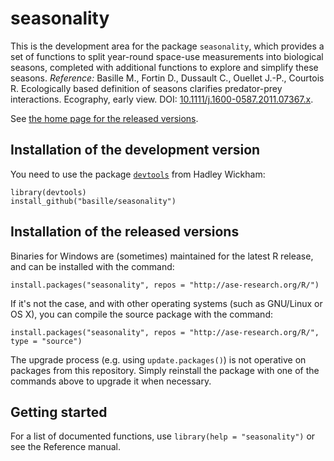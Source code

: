 seasonality
===========

This is the development area for the package `seasonality`, which provides
a set of functions to split year-round space-use measurements into
biological seasons, completed with additional functions to explore and
simplify these seasons. *Reference:* Basille M., Fortin D., Dussault C.,
Ouellet J.-P., Courtois R. Ecologically based definition of seasons
clarifies predator-prey interactions. Ecography, early view. DOI:
[10.1111/j.1600-0587.2011.07367.x](http://dx.doi.org/10.1111/j.1600-0587.2011.07367.x).

See [the home page for the released versions](http://ase-research.org/basille/seasonality/).


## Installation of the development version

You need to use the package
[`devtools`](http://cran.r-project.org/web/packages/devtools/index.html)
from Hadley Wickham:

	library(devtools)
	install_github("basille/seasonality")


## Installation of the released versions

Binaries for Windows are (sometimes) maintained for the
latest R release, and can be installed with the command:

    install.packages("seasonality", repos = "http://ase-research.org/R/")

If it's not the case, and with other operating systems (such as GNU/Linux or OS X), you can compile the source package with the command:

	install.packages("seasonality", repos = "http://ase-research.org/R/", type = "source")

The upgrade process (e.g. using `update.packages()`) is not operative on
packages from this repository. Simply reinstall the package with one of the
commands above to upgrade it when necessary.


## Getting started

For a list of documented functions, use `library(help = "seasonality")` or see the
Reference manual.
